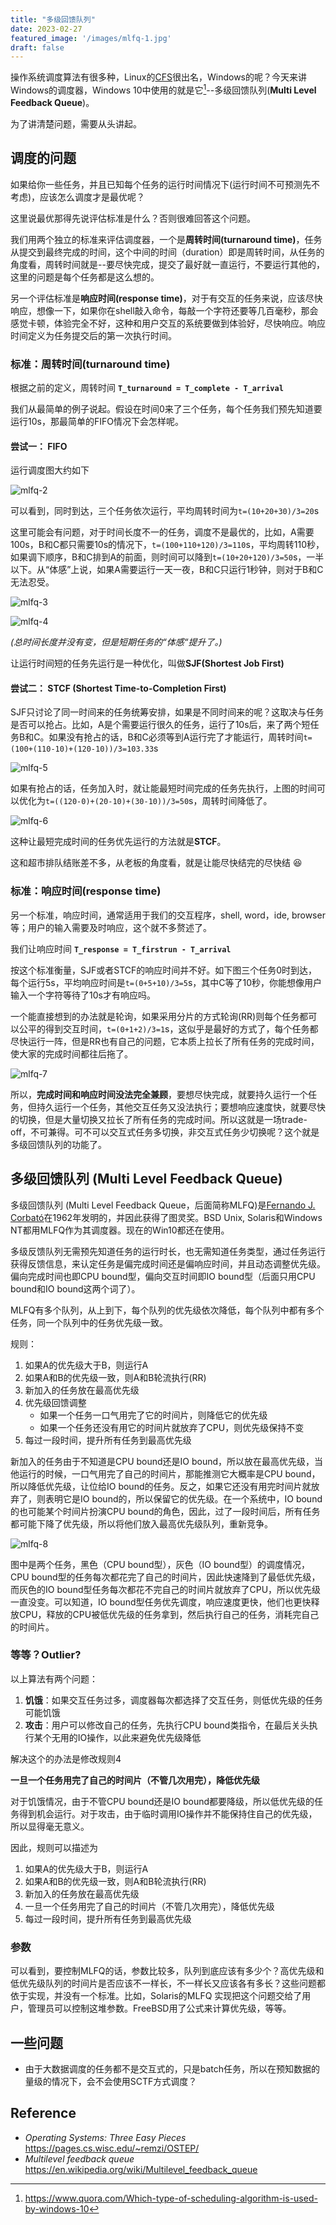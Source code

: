 ```yaml
---
title: "多级回馈队列"
date: 2023-02-27
featured_image: '/images/mlfq-1.jpg'
draft: false
---
```

操作系统调度算法有很多种，Linux的[CFS](https://en.wikipedia.org/wiki/Completely_Fair_Scheduler)很出名，Windows的呢？今天来讲Windows的调度器，Windows 10中使用的就是它[^win]--多级回馈队列(**Multi Level Feedback Queue**)。

为了讲清楚问题，需要从头讲起。

[^win]: https://www.quora.com/Which-type-of-scheduling-algorithm-is-used-by-windows-10

## 调度的问题
如果给你一些任务，并且已知每个任务的运行时间情况下(运行时间不可预测先不考虑)，应该怎么调度才是最优呢？

这里说最优那得先说评估标准是什么？否则很难回答这个问题。

我们用两个独立的标准来评估调度器，一个是**周转时间(turnaround time)**，任务从提交到最终完成的时间，这个中间的时间（duration）即是周转时间，从任务的角度看，周转时间就是--要尽快完成，提交了最好就一直运行，不要运行其他的，这里的问题是每个任务都是这么想的。

另一个评估标准是**响应时间(response time)**，对于有交互的任务来说，应该尽快响应，想像一下，如果你在shell敲入命令，每敲一个字符还要等几百毫秒，那会感觉卡顿，体验完全不好，这种和用户交互的系统要做到体验好，尽快响应。响应时间定义为任务提交后的第一次执行时间。

### 标准：周转时间(turnaround time)
根据之前的定义，周转时间 **`T_turnaround = T_complete - T_arrival`**

我们从最简单的例子说起。假设在时间0来了三个任务，每个任务我们预先知道要运行10s，那最简单的FIFO情况下会怎样呢。

#### 尝试一： FIFO
运行调度图大约如下

![mlfq-2](/images/mlfq-2.jpg)

可以看到，同时到达，三个任务依次运行，平均周转时间为`t=(10+20+30)/3=20`s

这里可能会有问题，对于时间长度不一的任务，调度不是最优的，比如，A需要100s，B和C都只需要10s的情况下，`t=(100+110+120)/3=110`s，平均周转110秒，如果调下顺序，B和C排到A的前面，则时间可以降到`t=(10+20+120)/3=50`s，一半以下。从“体感”上说，如果A需要运行一天一夜，B和C只运行1秒钟，则对于B和C无法忍受。

![mlfq-3](/images/mlfq-3.jpg)

![mlfq-4](/images/mlfq-4.jpg)

*(总时间长度并没有变，但是短期任务的“体感“提升了。)*

让运行时间短的任务先运行是一种优化，叫做**SJF(Shortest Job First)**

#### 尝试二： STCF (Shortest Time-to-Completion First)
SJF只讨论了同一时间来的任务统筹安排，如果是不同时间来的呢？这取决与任务是否可以抢占。比如，A是个需要运行很久的任务，运行了10s后，来了两个短任务B和C。如果没有抢占的话，B和C必须等到A运行完了才能运行，周转时间`t=(100+(110-10)+(120-10))/3=103.33`s

![mlfq-5](/images/mlfq-5.jpg)

如果有抢占的话，任务加入时，就让能最短时间完成的任务先执行，上图的时间可以优化为`t=((120-0)+(20-10)+(30-10))/3=50`s，周转时间降低了。

![mlfq-6](/images/mlfq-6.jpg)

这种让最短完成时间的任务优先运行的方法就是**STCF**。

这和超市排队结账差不多，从老板的角度看，就是让能尽快结完的尽快结 😆️

### 标准：响应时间(response time)
另一个标准，响应时间，通常适用于我们的交互程序，shell, word，ide, browser等；用户的输入需要及时响应，这个就不多赘述了。

我们让响应时间 **`T_response = T_firstrun - T_arrival`**

按这个标准衡量，SJF或者STCF的响应时间并不好。如下图三个任务0时到达，每个运行5s，平均响应时间是`t=(0+5+10)/3=5`s，其中C等了10秒，你能想像用户输入一个字符等待了10s才有响应吗。

一个能直接想到的办法就是轮询，如果采用分片的方式轮询(RR)则每个任务都可以公平的得到交互时间，`t=(0+1+2)/3=1`s，这似乎是最好的方式了，每个任务都尽快运行一阵，但是RR也有自己的问题，它本质上拉长了所有任务的完成时间，使大家的完成时间都往后拖了。

![mlfq-7](/images/mlfq-7.jpg)

所以，**完成时间和响应时间没法完全兼顾**，要想尽快完成，就要持久运行一个任务，但持久运行一个任务，其他交互任务又没法执行；要想响应速度快，就要尽快的切换，但是大量切换又拉长了所有任务的完成时间。所以这就是一场trade-off，不可兼得。可不可以交互式任务多切换，非交互式任务少切换呢？这个就是多级回馈队列的功能了。

## 多级回馈队列 (Multi Level Feedback Queue)
多级回馈队列 (Multi Level Feedback Queue，后面简称MLFQ)是[Fernando J. Corbató](https://en.wikipedia.org/wiki/Fernando_J._Corbat%C3%B3)在1962年发明的，并因此获得了图灵奖。BSD Unix, Solaris和Windows NT都用MLFQ作为其调度器。现在的Win10都还在使用。

多级反馈队列无需预先知道任务的运行时长，也无需知道任务类型，通过任务运行获得反馈信息，来认定任务是偏完成时间还是偏响应时间，并且动态调整优先级。偏向完成时间也即CPU bound型，偏向交互时间即IO bound型（后面只用CPU bound和IO bound这两个词了）。

MLFQ有多个队列，从上到下，每个队列的优先级依次降低，每个队列中都有多个任务，同一个队列中的任务优先级一致。

规则：

1. 如果A的优先级大于B，则运行A
2. 如果A和B的优先级一致，则A和B轮流执行(RR)
3. 新加入的任务放在最高优先级
4. 优先级回馈调整
    + 如果一个任务一口气用完了它的时间片，则降低它的优先级
    + 如果一个任务还没有用它的时间片就放弃了CPU，则优先级保持不变
5. 每过一段时间，提升所有任务到最高优先级

新加入的任务由于不知道是CPU bound还是IO bound，所以放在最高优先级，当他运行的时候，一口气用完了自己的时间片，那能推测它大概率是CPU bound，所以降低优先级，让位给IO bound的任务。反之，如果它还没有用完时间片就放弃了，则表明它是IO bound的，所以保留它的优先级。在一个系统中，IO bound的也可能某个时间片扮演CPU bound的角色，因此，过了一段时间后，所有任务都可能下降了优先级，所以将他们放入最高优先级队列，重新竞争。

![mlfq-8](/images/mlfq-8.jpg)

图中是两个任务，黑色（CPU bound型），灰色（IO bound型）的调度情况，CPU bound型的任务每次都花完了自己的时间片，因此快速降到了最低优先级，而灰色的IO bound型任务每次都花不完自己的时间片就放弃了CPU，所以优先级一直没变。可以知道，IO bound型任务优先调度，响应速度更快，他们也更快释放CPU，释放的CPU被低优先级的任务拿到，然后执行自己的任务，消耗完自己的时间片。

### 等等？Outlier?
以上算法有两个问题：

1. **饥饿**：如果交互任务过多，调度器每次都选择了交互任务，则低优先级的任务可能饥饿
2. **攻击**：用户可以修改自己的任务，先执行CPU bound类指令，在最后关头执行某个无用的IO操作，以此来避免优先级降低

解决这个的办法是修改规则4

**一旦一个任务用完了自己的时间片（不管几次用完），降低优先级**

对于饥饿情况，由于不管CPU bound还是IO bound都要降级，所以低优先级的任务得到机会运行。对于攻击，由于临时调用IO操作并不能保持住自己的优先级，所以显得毫无意义。

因此，规则可以描述为

1. 如果A的优先级大于B，则运行A
2. 如果A和B的优先级一致，则A和B轮流执行(RR)
3. 新加入的任务放在最高优先级
4. 一旦一个任务用完了自己的时间片（不管几次用完），降低优先级
5. 每过一段时间，提升所有任务到最高优先级

### 参数
可以看到，要控制MLFQ的话，参数比较多，队列到底应该有多少个？高优先级和低优先级队列的时间片是否应该不一样长，不一样长又应该各有多长？这些问题都依于实现，并没有一个标准。比如，Solaris的MLFQ 实现把这个问题交给了用户，管理员可以控制这堆参数。FreeBSD用了公式来计算优先级，等等。

## 一些问题
+ 由于大数据调度的任务都不是交互式的，只是batch任务，所以在预知数据的量级的情况下，会不会使用SCTF方式调度？

## Reference

+ *Operating Systems: Three Easy Pieces* https://pages.cs.wisc.edu/~remzi/OSTEP/
+ *Multilevel feedback queue* https://en.wikipedia.org/wiki/Multilevel_feedback_queue
